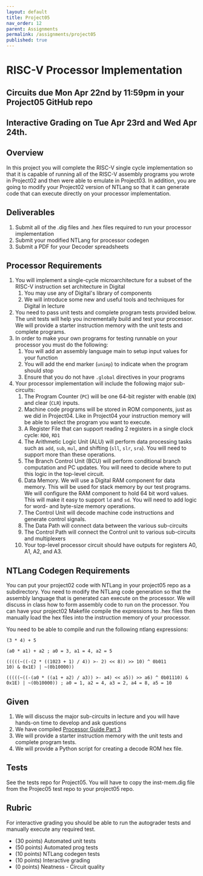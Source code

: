 ```yaml
---
layout: default
title: Project05
nav_order: 12
parent: Assignments
permalink: /assignments/project05
published: true
---
```


# RISC-V Processor Implementation

## Circuits due Mon Apr 22nd by 11:59pm in your Project05 GitHub repo

## Interactive Grading on Tue Apr 23rd and Wed Apr 24th.

## Overview

In this project you will complete the RISC-V single cycle implementation so that it is capable of running all of the RISC-V assembly programs you wrote in Project02 and then were able to emulate in Project03. In addition, you are going to modify your Project02 version of NTLang so that it can generate code that can execute directly on your processor implementation.

## Deliverables

1. Submit all of the .dig files and .hex files required to run your processor implementation
1. Submit your modified NTLang for processor codegen
1. Submit a PDF for your Decoder spreadsheets

## Processor Requirements

1. You will implement a single-cycle microarchitecture for a subset of the RISC-V instruction set architecture in Digital
    1. You may use any of Digital's library of components
    1. We will introduce some new and useful tools and techniques for Digital in lecture
1. You need to pass unit tests and complete program tests provided below. The unit tests will help you incrementally build and test your processor. We will provide a starter instruction memory with the unit tests and complete programs.
1. In order to make your own programs for testing runnable on your processor you must do the following:
    1. You will add an assembly language main to setup input values for your function
    1. You will add the end marker (`unimp`) to indicate when the program should stop
    1. Ensure that you do not have `.global` directives in your programs
1. Your processor implementation will include the following major sub-circuits:
    1. The Program Counter (`PC`) will be one 64-bit register with enable (`EN`) and clear (`CLR`) inputs.
    1. Machine code programs will be stored in ROM components, just as we did in Project04. Like in Project04 your instruction memory will be able to select the program you want to execute.
    1. A Register File that can support reading 2 registers in a single clock cycle: `RD0`, `RD1`
    1. The Arithmetic Logic Unit (ALU) will perform data processing tasks such as `add`, `sub`, `mul`, and shifting (`sll`, `slr`, `sra`). You will need to support more than these operations.
    1. The Branch Control Unit (BCU) will perform conditional branch computation and PC updates. You will need to decide where to put this logic in the top-level circuit.
    1. Data Memory. We will use a Digital RAM component for data memory. This will be used for stack memory by our test programs. We will configure the RAM component to hold 64 bit word values. This will make it easy to support `ld` and `sd`. You will need to add logic for word- and byte-size memory operations.
    1. The Control Unit will decode machine code instructions and generate control signals.
    1. The Data Path will connect data between the various sub-circuits
    1. The Control Path will connect the Control unit to various sub-circuits and multiplexers
    1. Your top-level processor circuit should have outputs for registers A0, A1, A2, and A3.

## NTLang Codegen Requirements

You can put your project02 code with NTLang in your project05 repo as a subdirectory. You need to modify the NTLang code generation so that the assembly language that is generated can execute on the processor. We will discuss in class how to form assembly code to run on the processor. You can have your project02 Makefile compile the expressions to .hex files then manually load the hex files into the instruction memory of your processor. 

You need to be able to compile and run the following ntlang expressions:

```
(3 * 4) + 5

(a0 * a1) + a2 ; a0 = 3, a1 = 4, a2 = 5

(((((~((-(2 * ((1023 + 1) / 4)) >- 2) << 8)) >> 10) ^ 0b011
10) & 0x1E) | ~(0b10000))

(((((~((-(a0 * ((a1 + a2) / a3)) >- a4) << a5)) >> a6) ^ 0b01110) & 0x1E) | ~(0b10000)) ; a0 = 1, a2 = 4, a3 = 2, a4 = 8, a5 = 10
```

## Given
1. We will discuss the major sub-circuits in lecture and you will have hands-on time to develop and ask questions
1. We have compiled [Processor Guide Part 3](/guides/processor-part-3.html)
1. We will provide a starter instruction memory with the unit tests and complete program tests.
1. We will provide a Python script for creating a decode ROM hex file.

## Tests

See the tests repo for Project05. You will have to copy the inst-mem.dig file from the Projec05 test repo to your project05 repo.

## Rubric

For interactive grading you should be able to run the autograder tests and manually execute any required test.

- (30 points) Automated unit tests
- (50 points) Automated prog tests
- (10 points) NTLang codegen tests
- (10 points) Interactive grading
- (0 points) Neatness - Circuit quality

